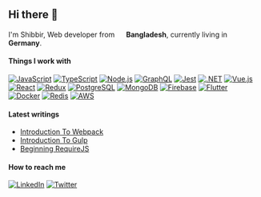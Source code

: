 ## Hi there 👋

<!--
**shibbir/shibbir** is a ✨ _special_ ✨ repository because its `README.md` (this file) appears on your GitHub profile.
-->

I'm Shibbir, Web developer from <img src="https://user-images.githubusercontent.com/1716644/205242639-37ca5d91-3dca-41e1-9462-3893b3533e41.png" width="15"/> <b>Bangladesh</b>, currently living in <img src="https://user-images.githubusercontent.com/1716644/205243570-0bbf5a14-38c0-49ad-9a27-38b4397fadbc.png" width="15"/> <b>Germany</b>.

#### Things I work with
[![JavaScript](https://skillicons.dev/icons?i=js&theme=light)](https://en.wikipedia.org/wiki/JavaScript)
[![TypeScript](https://skillicons.dev/icons?i=ts&theme=light)](https://www.typescriptlang.org/)
[![Node.js](https://skillicons.dev/icons?i=nodejs&theme=light)](https://nodejs.org/en/)
[![GraphQL](https://skillicons.dev/icons?i=graphql&theme=light)](https://graphql.org/)
[![Jest](https://skillicons.dev/icons?i=jest&theme=light)](https://jestjs.io/)
[![.NET](https://skillicons.dev/icons?i=dotnet&theme=light)](https://dotnet.microsoft.com)
[![Vue.js](https://skillicons.dev/icons?i=vue&theme=light)](https://vuejs.org/)
[![React](https://skillicons.dev/icons?i=react&theme=light)](https://reactjs.org/)
[![Redux](https://skillicons.dev/icons?i=redux&theme=light)](https://redux.js.org/)
[![PostgreSQL](https://skillicons.dev/icons?i=postgres&theme=light)](https://www.postgresql.org/)
[![MongoDB](https://skillicons.dev/icons?i=mongo&theme=light)](https://www.mongodb.com)
[![Firebase](https://skillicons.dev/icons?i=firebase&theme=light)](https://firebase.google.com/)
[![Flutter](https://skillicons.dev/icons?i=flutter&theme=light)](https://flutter.dev/)
[![Docker](https://skillicons.dev/icons?i=docker&theme=light)](https://www.docker.com/)
[![Redis](https://skillicons.dev/icons?i=redis&theme=light)](https://redis.io/)
[![AWS](https://skillicons.dev/icons?i=aws&theme=light)](https://aws.amazon.com/)

#### Latest writings
- [Introduction To Webpack](https://shibbir.io/introduction-to-webpack)
- [Introduction To Gulp](https://shibbir.io/introduction-to-gulp)
- [Beginning RequireJS](https://shibbir.io/beginning-requirejs)

#### How to reach me
[![LinkedIn](https://skillicons.dev/icons?i=linkedin&theme=light)](https://www.linkedin.com/in/shibbirahmed/)
[![Twitter](https://skillicons.dev/icons?i=twitter&theme=light)](https://twitter.com/shibbir_io)
